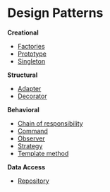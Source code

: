 # Design Patterns

<b>Creational</b>

* [Factories](Creational/Factories/Factories.md)
* [Prototype](Creational/Prototype/Prototype.md)
* [Singleton](Creational/Singleton/Singleton.md)

<b>Structural</b>

* [Adapter](Structural/Adapter/Adapter.md)
* [Decorator](Structural/Decorator/Decorator.md)

<b>Behavioral</b>

* [Chain of responsibility](Behavioral/ChainOfResponsibility/ChainOfResponsibility.md)
* [Command](Behavioral/Command/Command.md)
* [Observer](Behavioral/Observer/Observer.md)
* [Strategy](Behavioral/Strategy/Strategy.md)
* [Template method](Behavioral/TemplateMethod/TemplateMethod.md)

<b>Data Access</b>
* [Repository](DataAccess/UnitOfWorkAndRepository/Repository.md)
